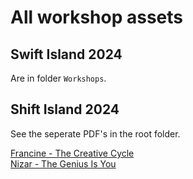 # All workshop assets

## Swift Island 2024
Are in folder `Workshops`.

## Shift Island 2024
See the seperate PDF's in the root folder.

[Francine - The Creative Cycle](https://github.com/SwiftIsland/assets-2024/blob/main/Nizar%20-%20The%20Genius%20Is%20You.pdf)<br>
[Nizar - The Genius Is You](https://github.com/SwiftIsland/assets-2024/blob/main/Nizar%20-%20The%20Genius%20Is%20You.pdf)

